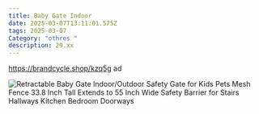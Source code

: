 ```yaml
---
title: Baby Gate Indoor
date: 2025-03-07T13:11:01.575Z
tags: 2025-03-07
Category: "othres "
description: 29.xx
---
```

https://brandcycle.shop/kzq5g  ad <!--StartFragment-->

![Retractable Baby Gate Indoor/Outdoor Safety Gate for Kids Pets Mesh Fence 33.8 Inch Tall Extends to 55 Inch Wide Safety Barrier for Stairs Hallways Kitchen Bedroom Doorways](https://i5.walmartimages.com/seo/Retractable-Baby-Gate-Indoor-Outdoor-Safety-Kids-Pets-Mesh-Fence-33-8-Inch-Tall-Extends-55-Wide-Barrier-Stairs-Hallways-Kitchen-Bedroom-Doorways_b1715d99-2e66-43c2-baaf-bdd76645b112.38a2f7704289c99546e586f6bdaf1afd.jpeg?odnHeight=640&odnWidth=640&odnBg=FFFFFF)

<!--EndFragment-->